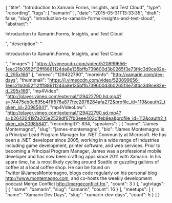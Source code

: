 {
  "title": "Introduction to Xamarin.Forms, Insights, and Test Cloud",
  "type": "recording",
  "tags": [
    "xamarin"
  ],
  "date": "2015-05-31T13:33:35",
  "draft": false,
  "slug": "introduction-to-xamarin-forms-insights-and-test-cloud",
  "abstract": "<p>Introduction to Xamarin.Forms, Insights, and Test Cloud</p>",
  "description": "<p>Introduction to Xamarin.Forms, Insights, and Test Cloud</p>",
  "images": [
    "https://i.vimeocdn.com/video/520899656-1eec21b0652f12fff8861124da8e135bffb739600d3b0265f3e73f4c3d9ce82e-d_295x166"
  ],
  "vimeo": "129422790",
  "moreinfo": "http://xamarin.com/dev-days",
  "thumbnail": "https://i.vimeocdn.com/video/520899656-1eec21b0652f12fff8861124da8e135bffb739600d3b0265f3e73f4c3d9ce82e-d_295x166",
  "mp4Video": "http://player.vimeo.com/external/129422790.hd.mp4?s=74475eb0c695b4f1f576a877fec2876284afa272&profile_id=119&oauth2_token_id=20985841",
  "mp4VideoLow": "http://player.vimeo.com/external/129422790.sd.mp4?s=b264204197a205e2529df67fb0eee403c1feb8ea&profile_id=112&oauth2_token_id=20985841",
  "recordingID": 834,
  "speakers": [
    {
      "name": "James Montemagno",
      "slug": "james-montemagno",
      "bio": "James Montemagno is a Principal Lead Program Manager for .NET Community at Microsoft. He has been a .NET developer since 2005, working in a wide range of industries including game development, printer software, and web services. Prior to becoming a Principal Program Manager, James was a professional mobile developer and has now been crafting apps since 2011 with Xamarin. In his spare time, he is most likely cycling around Seattle or guzzling gallons of coffee at a local coffee shop. He can be found on Twitter @JamesMontemagno, blogs code regularly on his personal blog http://www.montemagno.com, and co-hosts the weekly development podcast Merge Conflict http://mergeconflict.fm.",
      "count": 3
    }
  ],
  "ugtvtags": [
    {
      "name": "xamarin",
      "slug": "xamarin",
      "count": 16
    }
  ],
  "meetups": [
    {
      "name": "Xamarin Dev Days",
      "slug": "xamarin-dev-days",
      "count": 5
    }
  ]
}